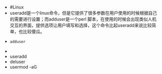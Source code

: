 - #Linux
- useradd是一个linux命令，但是它提供了很多参数在用户使用的时候根据自己的需要进行设置；而adduser是一个perl 脚本，在使用的时候会出现类似人机交互的界面，提供选项让用户填写和选择，这个命令比起useradd来说比较简单，也比较傻瓜。
- ```bash
  adduser
  ```
-
- useradd
- deluser
- usermod -aG